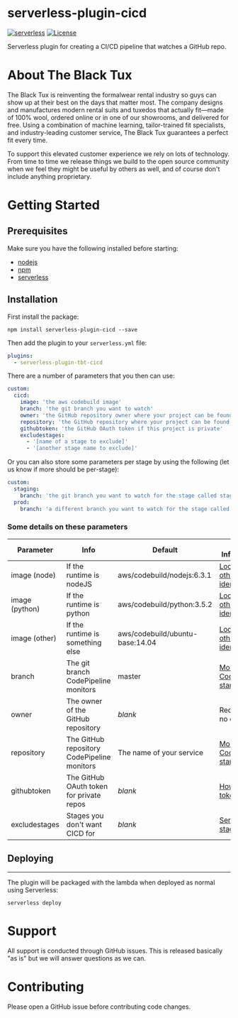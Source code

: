 # serverless-plugin-cicd
[![serverless](http://public.serverless.com/badges/v3.svg)](http://www.serverless.com)
[![License](https://img.shields.io/badge/License-Apache%202.0-blue.svg)](https://opensource.org/licenses/Apache-2.0)

Serverless plugin for creating a CI/CD pipeline that watches a GitHub repo.

# About The Black Tux
The Black Tux is reinventing the formalwear rental industry so guys can show up at their best on the days that matter most. The company designs and manufactures modern rental suits and tuxedos that actually fit—made of 100% wool, ordered online or in one of our showrooms, and delivered for free. Using a combination of machine learning, tailor-trained fit specialists, and industry-leading customer service, The Black Tux guarantees a perfect fit every time.

To support this elevated customer experience we rely on lots of technology. From time to time we release things we build to the open source community when we feel they might be useful by others as well, and of course don't include anything proprietary.

# Getting Started

## Prerequisites
Make sure you have the following installed before starting:
* [nodejs](https://nodejs.org/en/download/)
* [npm](https://www.npmjs.com/get-npm)
* [serverless](https://serverless.com/framework/docs/providers/aws/guide/installation/)

## Installation
First install the package:

```
npm install serverless-plugin-cicd --save
```

Then add the plugin to your `serverless.yml` file:
```yaml
plugins:
  - serverless-plugin-tbt-cicd
```

There are a number of parameters that you then can use:
```yaml
custom:
  cicd:
    image: 'the aws codebuild image'
    branch: 'the git branch you want to watch'
    owner: 'the GitHub repository owner where your project can be found'
    repository: 'the GitHub repository where your project can be found'
    githubtoken: 'the GitHub OAuth token if this project is private'
    excludestages:
      - '[name of a stage to exclude]'
      - '[another stage name to exclude]'
```

Or you can also store some parameters per stage by using the following (let us know if more should be per-stage):
```yaml
custom:
  staging:
    branch: 'the git branch you want to watch for the stage called staging'
  prod:
    branch: 'a different branch you want to watch for the stage called prod'
```

### Some details on these parameters
Parameter | Info | Default | More Information
------ | ------ | ------ | ------
image (node) | If the runtime is nodeJS | aws/codebuild/nodejs:6.3.1 | [Lookup other image identifiers](http://docs.aws.amazon.com/codebuild/latest/userguide/build-env-ref-available.html)
image (python) | If the runtime is python | aws/codebuild/python:3.5.2 | [Lookup other image identifiers](http://docs.aws.amazon.com/codebuild/latest/userguide/build-env-ref-available.html)
image (other) | If the runtime is something else | aws/codebuild/ubuntu-base:14.04 | [Lookup other image identifiers](http://docs.aws.amazon.com/codebuild/latest/userguide/build-env-ref-available.html)
branch | The git branch CodePipeline monitors | master | [More on how CodePipeline starts](http://docs.aws.amazon.com/codepipeline/latest/userguide/pipelines-about-starting.html)
owner | The owner of the GitHub repository | *blank* | Required as no default
repository | The GitHub repository CodePipeline monitors | The name of your service | [More on how CodePipeline starts](http://docs.aws.amazon.com/codepipeline/latest/userguide/pipelines-about-starting.html)
githubtoken | The GitHub OAuth token for private repos | *blank* | [How to get a token](https://help.github.com/articles/creating-a-personal-access-token-for-the-command-line/)
excludestages | Stages you don't want CICD for | *blank* | [Serverless stages](https://serverless.com/framework/docs/providers/aws/guide/workflow#using-stages)


## Deploying
---------
The plugin will be packaged with the lambda when deployed as normal using Serverless:
```
serverless deploy
```

# Support
All support is conducted through GitHub issues. This is released basically "as is" but we will answer questions as we can.

# Contributing
Please open a GitHub issue before contributing code changes.
